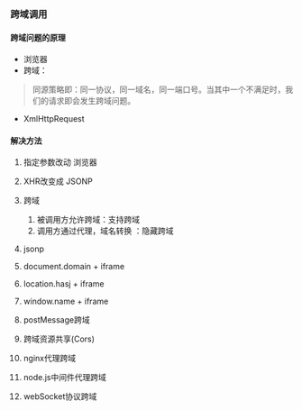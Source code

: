 ### 跨域调用
#### 跨域问题的原理
* 浏览器
* 跨域：
> 同源策略即：同一协议，同一域名，同一端口号。当其中一个不满足时，我们的请求即会发生跨域问题。
* XmlHttpRequest
#### 解决方法
1. 指定参数改动 浏览器
2. XHR改变成 JSONP

3. 跨域
    1. 被调用方允许跨域：支持跨域
    2. 调用方通过代理，域名转换 ：隐藏跨域


1. jsonp
2. document.domain + iframe
3. location.hasj + iframe
4. window.name + iframe
5. postMessage跨域
6. 跨域资源共享(Cors)
7. nginx代理跨域
8. node.js中间件代理跨域
9. webSocket协议跨域

